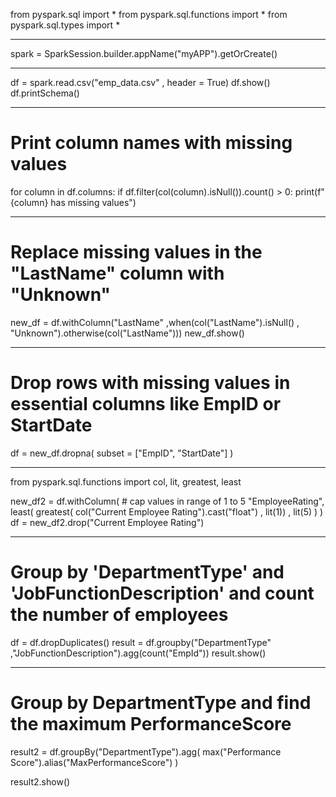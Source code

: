 from pyspark.sql import *
from pyspark.sql.functions import *
from pyspark.sql.types import *

----
spark = SparkSession.builder.appName("myAPP").getOrCreate()

-----
df = spark.read.csv("emp_data.csv" , header = True)
df.show()
df.printSchema()

----
# Print column names with missing values
for column in df.columns:
  if df.filter(col(column).isNull()).count() > 0:
    print(f"{column} has missing values")

-----
# Replace missing values in the "LastName" column with "Unknown"
new_df = df.withColumn("LastName" ,when(col("LastName").isNull() , "Unknown").otherwise(col("LastName")))
new_df.show()

-----
# Drop rows with missing values in essential columns like EmpID or StartDate
df = new_df.dropna( subset = ["EmpID", "StartDate"] )

----

from pyspark.sql.functions import col, lit, greatest, least

new_df2 = df.withColumn( # cap values in range of 1 to 5
    "EmployeeRating",
    least( greatest( col("Current Employee Rating").cast("float") , lit(1)) , lit(5) )
)
df = new_df2.drop("Current Employee Rating")

-----
# Group by 'DepartmentType' and 'JobFunctionDescription' and count the number of employees
df = df.dropDuplicates()
result = df.groupby("DepartmentType" ,"JobFunctionDescription").agg(count("EmpId"))
result.show()

-----
# Group by DepartmentType and find the maximum PerformanceScore
result2 = df.groupBy("DepartmentType").agg(
    max("Performance Score").alias("MaxPerformanceScore")
)

result2.show()
